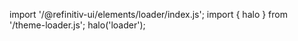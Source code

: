 <!--
type: template
name: loader
-->

import '/@refinitiv-ui/elements/loader/index.js';
import { halo } from '/theme-loader.js';
halo('loader');
